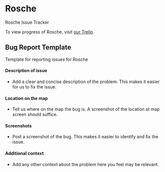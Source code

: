 # Rosche
Rosche Issue Tracker

To view progress of Rosche, visit [our Trello](https://trello.com/b/AyXF9wMG/rosche) 

## Bug Report Template
Template for reporting issues for Rosche

#### Description of issue
* Add a clear and concise description of the problem. This makes it easier for us to fix the issue.
#### Location on the map
* Tell us where on the map the bug is. A screenshot of the location at map screen should suffice.
#### Screenshots
* Post a screenshot of the bug. This makes it easier to identify and fix the issue.
#### Additional context
* Add any other context about the problem here you feel may be relevant.
